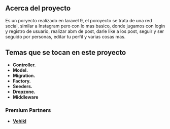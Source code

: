 ## Acerca del proyecto
Es un poryecto realizado en laravel 9, el poroyecto se trata de una red social, similar a Instagram pero con lo mas basico, donde jugamos con login y registro de usuario, realizar abm de post, darle like a los post, seguir y ser seguido por personas, editar tu perfil y varias cosas mas. 

## Temas que se tocan en este proyecto
- **Controller.**
- **Model.**
- **Migration.**
- **Factory.**
- **Seeders.**
- **Dropzone.**
- **Middleware**  


### Premium Partners

- **[Vehikl](https://vehikl.com/)**


